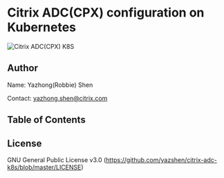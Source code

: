 # Citrix ADC(CPX) configuration on Kubernetes
![Citrix ADC(CPX) K8S](https://docs.citrix.com/en-us/advanced-concepts/media/cpx-ingress-image17a.png)

## Author
Name: Yazhong(Robbie) Shen

Contact: yazhong.shen@citrix.com

## Table of Contents


## License
GNU General Public License v3.0
(https://github.com/yazshen/citrix-adc-k8s/blob/master/LICENSE)
